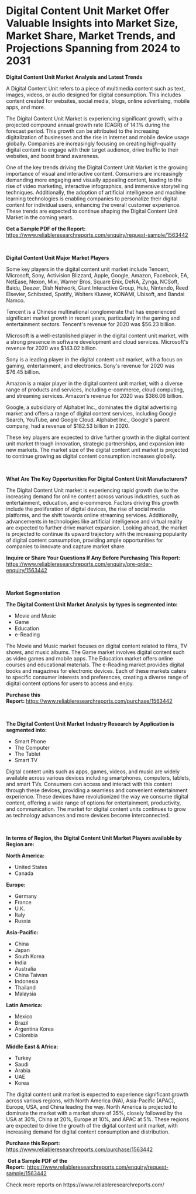 <p><h1>Digital Content Unit Market Offer Valuable Insights into Market Size, Market Share, Market Trends, and Projections Spanning from 2024 to 2031</h1></p><p><strong>Digital Content Unit Market Analysis and Latest Trends</strong></p>
<p><p>A Digital Content Unit refers to a piece of multimedia content such as text, images, videos, or audio designed for digital consumption. This includes content created for websites, social media, blogs, online advertising, mobile apps, and more.</p><p>The Digital Content Unit Market is experiencing significant growth, with a projected compound annual growth rate (CAGR) of 14.1% during the forecast period. This growth can be attributed to the increasing digitalization of businesses and the rise in internet and mobile device usage globally. Companies are increasingly focusing on creating high-quality digital content to engage with their target audience, drive traffic to their websites, and boost brand awareness.</p><p>One of the key trends driving the Digital Content Unit Market is the growing importance of visual and interactive content. Consumers are increasingly demanding more engaging and visually appealing content, leading to the rise of video marketing, interactive infographics, and immersive storytelling techniques. Additionally, the adoption of artificial intelligence and machine learning technologies is enabling companies to personalize their digital content for individual users, enhancing the overall customer experience. These trends are expected to continue shaping the Digital Content Unit Market in the coming years.</p></p>
<p><strong>Get a Sample PDF of the Report:&nbsp;</strong> <a href="https://www.reliableresearchreports.com/enquiry/request-sample/1563442">https://www.reliableresearchreports.com/enquiry/request-sample/1563442</a></p>
<p>&nbsp;</p>
<p><strong>Digital Content Unit Major Market Players</strong></p>
<p><p>Some key players in the digital content unit market include Tencent, Microsoft, Sony, Activision Blizzard, Apple, Google, Amazon, Facebook, EA, NetEase, Nexon, Mixi, Warner Bros, Square Enix, DeNA, Zynga, NCSoft, Baidu, Deezer, Dish Network, Giant Interactive Group, Hulu, Nintendo, Reed Elsevier, Schibsted, Spotify, Wolters Kluwer, KONAMI, Ubisoft, and Bandai Namco.</p><p>Tencent is a Chinese multinational conglomerate that has experienced significant market growth in recent years, particularly in the gaming and entertainment sectors. Tencent's revenue for 2020 was $56.23 billion.</p><p>Microsoft is a well-established player in the digital content unit market, with a strong presence in software development and cloud services. Microsoft's revenue for 2020 was $143.02 billion.</p><p>Sony is a leading player in the digital content unit market, with a focus on gaming, entertainment, and electronics. Sony's revenue for 2020 was $76.45 billion.</p><p>Amazon is a major player in the digital content unit market, with a diverse range of products and services, including e-commerce, cloud computing, and streaming services. Amazon's revenue for 2020 was $386.06 billion.</p><p>Google, a subsidiary of Alphabet Inc., dominates the digital advertising market and offers a range of digital content services, including Google Search, YouTube, and Google Cloud. Alphabet Inc., Google's parent company, had a revenue of $182.53 billion in 2020.</p><p>These key players are expected to drive further growth in the digital content unit market through innovation, strategic partnerships, and expansion into new markets. The market size of the digital content unit market is projected to continue growing as digital content consumption increases globally.</p></p>
<p>&nbsp;</p>
<p><strong>What Are The Key Opportunities For Digital Content Unit Manufacturers?</strong></p>
<p><p>The Digital Content Unit market is experiencing rapid growth due to the increasing demand for online content across various industries, such as entertainment, education, and e-commerce. Factors driving this growth include the proliferation of digital devices, the rise of social media platforms, and the shift towards online streaming services. Additionally, advancements in technologies like artificial intelligence and virtual reality are expected to further drive market expansion. Looking ahead, the market is projected to continue its upward trajectory with the increasing popularity of digital content consumption, providing ample opportunities for companies to innovate and capture market share.</p></p>
<p><strong>Inquire or Share Your Questions If Any Before Purchasing This Report:</strong> <a href="https://www.reliableresearchreports.com/enquiry/pre-order-enquiry/1563442">https://www.reliableresearchreports.com/enquiry/pre-order-enquiry/1563442</a></p>
<p>&nbsp;</p>
<p><strong>Market Segmentation</strong></p>
<p><strong>The Digital Content Unit Market Analysis by types is segmented into:</strong></p>
<p><ul><li>Movie and Music</li><li>Game</li><li>Education</li><li>e-Reading</li></ul></p>
<p><p>The Movie and Music market focuses on digital content related to films, TV shows, and music albums. The Game market involves digital content such as video games and mobile apps. The Education market offers online courses and educational materials. The e-Reading market provides digital books and magazines for electronic devices. Each of these markets caters to specific consumer interests and preferences, creating a diverse range of digital content options for users to access and enjoy.</p></p>
<p><strong>Purchase this Report:&nbsp;</strong><a href="https://www.reliableresearchreports.com/purchase/1563442">https://www.reliableresearchreports.com/purchase/1563442</a></p>
<p>&nbsp;</p>
<p><strong>The Digital Content Unit Market Industry Research by Application is segmented into:</strong></p>
<p><ul><li>Smart Phone</li><li>The Computer</li><li>The Tablet</li><li>Smart TV</li></ul></p>
<p><p>Digital content units such as apps, games, videos, and music are widely available across various devices including smartphones, computers, tablets, and smart TVs. Consumers can access and interact with this content through these devices, providing a seamless and convenient entertainment experience. These devices have revolutionized the way we consume digital content, offering a wide range of options for entertainment, productivity, and communication. The market for digital content units continues to grow as technology advances and more devices become interconnected.</p></p>
<p>&nbsp;</p>
<p><strong>In terms of Region, the Digital Content Unit Market Players available by Region are:</strong></p>
<p>
    <p> <strong> North America: </strong>
        <ul>
            <li>United States</li>
            <li>Canada</li>
        </ul>
        </p> 
    <p> <strong> Europe: </strong>
        <ul>
            <li>Germany</li>
            <li>France</li>
            <li>U.K.</li>
            <li>Italy</li>
            <li>Russia</li>
        </ul>
        </p> 
    <p> <strong> Asia-Pacific: </strong>
        <ul>
            <li>China</li>
            <li>Japan</li>
            <li>South Korea</li>
            <li>India</li>
            <li>Australia</li>
            <li>China Taiwan</li>
            <li>Indonesia</li>
            <li>Thailand</li>
            <li>Malaysia</li>
        </ul>
        </p> 
    <p> <strong> Latin America: </strong>
        <ul>
            <li>Mexico</li>
            <li>Brazil</li>
            <li>Argentina Korea</li>
            <li>Colombia</li>
        </ul>
        </p> 
    <p> <strong> Middle East & Africa: </strong>
        <ul>
            <li>Turkey</li>
            <li>Saudi</li>
            <li>Arabia</li>
            <li>UAE</li>
            <li>Korea</li>
        </ul>
    </p>
    </p>
<p><p>The digital content unit market is expected to experience significant growth across various regions, with North America (NA), Asia-Pacific (APAC), Europe, USA, and China leading the way. North America is projected to dominate the market with a market share of 35%, closely followed by the USA at 30%, China at 20%, Europe at 10%, and APAC at 5%. These regions are expected to drive the growth of the digital content unit market, with increasing demand for digital content consumption and distribution.</p></p>
<p><strong>Purchase this Report: </strong><a href="https://www.reliableresearchreports.com/purchase/1563442">https://www.reliableresearchreports.com/purchase/1563442</a></p>
<p>&nbsp;<strong>Get a Sample PDF of the Report:&nbsp;&nbsp;</strong><a href="https://www.reliableresearchreports.com/enquiry/request-sample/1563442">https://www.reliableresearchreports.com/enquiry/request-sample/1563442</a></p>
<p><strong></strong></p>
<p>Check more reports on https://www.reliableresearchreports.com/</p>